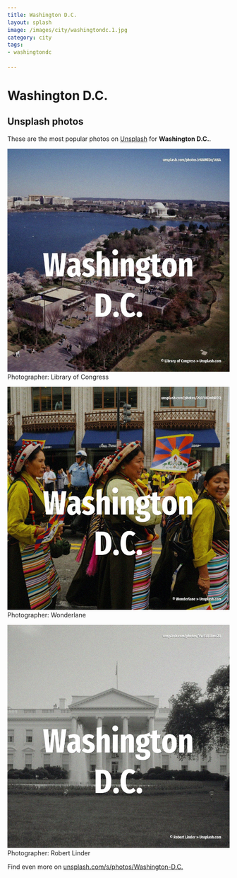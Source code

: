 ```yaml
---
title: Washington D.C.
layout: splash
image: /images/city/washingtondc.1.jpg
category: city
tags:
- washingtondc

---
```

# Washington D.C.



 
## Unsplash photos
These are the most popular photos on [Unsplash](https://unsplash.com) for **Washington D.C.**.
 
![Washington D.C.](/images/city/washingtondc.1.jpg)
Photographer:  Library of Congress
 
![Washington D.C.](/images/city/washingtondc.2.jpg)
Photographer:  Wonderlane
 
![Washington D.C.](/images/city/washingtondc.3.jpg)
Photographer:  Robert Linder
 
Find even more on [unsplash.com/s/photos/Washington-D.C.](https://unsplash.com/s/photos/Washington-D.C.)
 
